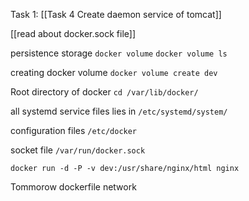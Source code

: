 Task 1: [[Task 4 Create daemon service of tomcat]]

[[read about docker.sock file]]

persistence storage
`docker volume`
`docker volume ls`

creating docker volume
`docker volume create dev`

Root directory of docker
`cd /var/lib/docker/`

all systemd service files lies in 
`/etc/systemd/system/`

configuration files
`/etc/docker`

socket file
`/var/run/docker.sock`

`docker run -d -P -v dev:/usr/share/nginx/html nginx`

Tommorow 
dockerfile
network

